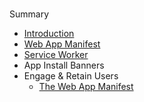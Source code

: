 #
Summary

* [Introduction](README.md)
* [Web App Manifest](chapter1.md)
* [Service Worker](service-worker.md)
* App Install Banners
* Engage & Retain Users
  * [The Web App Manifest]()
